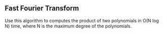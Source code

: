 ## Fast Fourier Transform

Use this algorithm to computes the product of two polynomials in O(N log N) time, where N is the maximum degree of the polynomials.